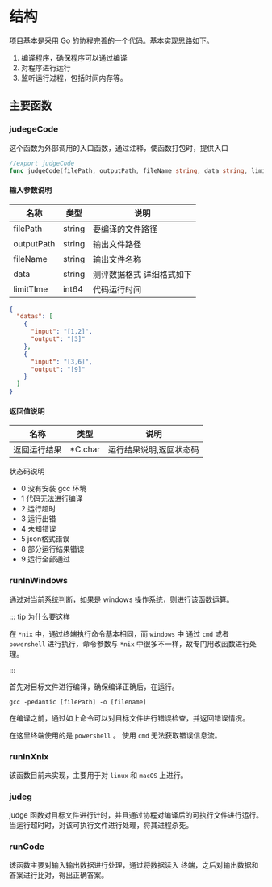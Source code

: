 # 结构

项目基本是采用 Go 的协程完善的一个代码。基本实现思路如下。

1. 编译程序，确保程序可以通过编译
2. 对程序进行运行
3. 监听运行过程，包括时间内存等。

## 主要函数

### judegeCode

这个函数为外部调用的入口函数，通过注释，使函数打包时，提供入口

```go
//export judgeCode
func judgeCode(filePath, outputPath, fileName string, data string, limitTime int64) *C.char 
```

#### 输入参数说明

| 名称       | 类型   | 说明                      |
| ---------- | ------ | ------------------------- |
| filePath   | string | 要编译的文件路径          |
| outputPath | string | 输出文件路径              |
| fileName   | string | 输出文件名称              |
| data       | string | 测评数据格式 详细格式如下 |
| limitTIme  | int64  | 代码运行时间              |

```json
{
  "datas": [
    {
      "input": "[1,2]", 
      "output": "[3]" 
    },
    {
      "input": "[3,6]",
      "output": "[9]"
    }
  ]
}
```



#### 返回值说明

| 名称         | 类型    | 说明                    |
| ------------ | ------- | ----------------------- |
| 返回运行结果 | *C.char | 运行结果说明,返回状态码 |

状态码说明


- 0 没有安装 gcc 环境
- 1 代码无法进行编译
- 2 运行超时
- 3 运行出错
- 4 未知错误
- 5 json格式错误
- 8 部分运行结果错误
- 9 运行全部通过

### runInWindows

通过对当前系统判断，如果是 windows 操作系统，则进行该函数运算。

::: tip 为什么要这样

在 `*nix` 中，通过终端执行命令基本相同，而 `windows` 中 通过 `cmd` 或者 `powershell` 进行执行，命令参数与 `*nix` 中很多不一样，故专门用改函数进行处理。

:::

首先对目标文件进行编译，确保编译正确后，在运行。

```shell
gcc -pedantic [filePath] -o [filename]
```

在编译之前，通过如上命令可以对目标文件进行错误检查，并返回错误情况。

在这里终端使用的是 `powershell` 。 使用 `cmd` 无法获取错误信息流。

### runInXnix

该函数目前未实现，主要用于对 `linux` 和 `macOS` 上进行。

### judeg

judge 函数对目标文件进行计时，并且通过协程对编译后的可执行文件进行运行。当运行超时时，对该可执行文件进行处理，将其进程杀死。

### runCode

该函数主要对输入输出数据进行处理，通过将数据读入 终端，之后对输出数据和答案进行比对，得出正确答案。



